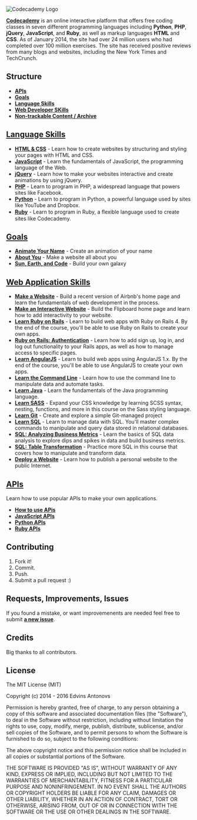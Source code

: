 ![Codecademy Logo](http://s3.amazonaws.com/codecademy-blog/assets/logo_blue_dark.png "Codecademy Logo")

**[Codecademy](http://www.codecademy.com/)** is an online interactive platform that offers free coding classes in seven different programming languages including **Python**, **PHP**, **jQuery**, **JavaScript**, and **Ruby**, as well as markup languages **HTML** and **CSS**. As of January 2014, the site had over 24 million users who had completed over 100 million exercises. The site has received positive reviews from many blogs and websites, including the New York Times and TechCrunch.


## Structure
* [**APIs**](APIs) 
* [**Goals**](Goals) 
* [**Language Skills**](Language%20Skills) 
* [**Web Developer SKills**](Web%20Developer%20Skills) 
* [**Non-trackable Content / Archive**](Non-Trackable%20Content) 



## [Language Skills](Language%20Skills)

* [**HTML & CSS**](http://www.codecademy.com/en/tracks/web) - Learn how to create websites by structuring and styling your pages with HTML and CSS. 
* [**JavaScript**](http://www.codecademy.com/en/tracks/javascript) - Learn the fundamentals of JavaScript, the programming language of the Web. 
* [**jQuery**](http://www.codecademy.com/en/tracks/jquery) - Learn how to make your websites interactive and create animations by using jQuery. 
* [**PHP**](http://www.codecademy.com/en/tracks/php) - Learn to program in PHP, a widespread language that powers sites like Facebook. 
* [**Python**](http://www.codecademy.com/en/tracks/python) - Learn to program in Python, a powerful language used by sites like YouTube and Dropbox. <br />
* [**Ruby**](http://www.codecademy.com/en/tracks/ruby) - Learn to program in Ruby, a ﬂexible language used to create sites like Codecademy.

## [Goals](Goals)

* [**Animate Your Name**](http://www.codecademy.com/en/goals/animate-your-name) - Create an animation of your name <br />
* [**About You**](http://www.codecademy.com/en/goals/web-beginner-en-3pc6w) - Make a website all about you <br />
* [**Sun, Earth, and Code**](http://www.codecademy.com/en/goals/web-beginner-en-ymqg0) - Build your own galaxy <br />

## [Web Application Skills](https://github.com/ummahusla/codecademy-exercise-answers/tree/master/Web%20Developer%20Skills)

* [**Make a Website**](http://www.codecademy.com/en/skills/make-a-website) - Build a recent version of Airbnb's home page and learn the fundamentals of web development in the process.<br />
* [**Make an Interactive Website**](http://www.codecademy.com/en/skills/make-an-interactive-website) - Build the Flipboard home page and learn how to add interactivity to your website.<br />
* [**Learn Ruby on Rails**](https://www.codecademy.com/learn/learn-rails) - Learn to build web apps with Ruby on Rails 4. By the end of the course, you'll be able to use Ruby on Rails to create your own apps.<br />
* [**Ruby on Rails: Authentication**](https://www.codecademy.com/learn/rails-auth) - Learn how to add sign up, log in, and log out functionality to your Rails apps, as well as how to manage access to specific pages.<br />
* [**Learn AngularJS**](http://www.codecademy.com/en/learn/learn-angularjs) - Learn to build web apps using AngularJS 1.x. By the end of the course, you'll be able to use AngularJS to create your own apps.<br />
* [**Learn the Command Line**](https://www.codecademy.com/learn/learn-the-command-line) - Learn how to use the command line to manipulate data and automate tasks.<br />
* [**Learn Java**](https://www.codecademy.com/learn/learn-java) - Learn the fundamentals of the Java programming language.<br />
* [**Learn SASS**](https://www.codecademy.com/learn/learn-sass) - Expand your CSS knowledge by learning SCSS syntax, nesting, functions, and more in this course on the Sass styling language.<br />
* [**Learn Git**](https://www.codecademy.com/learn/learn-git) - Create and explore a simple Git-managed project<br />
* [**Learn SQL**](https://www.codecademy.com/learn/learn-sql) - Learn to manage data with SQL. You'll master complex commands to manipulate and query data stored in relational databases.<br />
* [**SQL: Analyzing Business Metrics**](https://www.codecademy.com/learn/sql-analyzing-business-metrics) - Learn the basics of SQL data analysis to explore dips and spikes in data and build business metrics.<br />
* [**SQL: Table Transformation**](https://www.codecademy.com/learn/sql-table-transformation) - Practice more SQL in this course that covers how to manipulate and transform data.<br />
* [**Deploy a Website**](https://www.codecademy.com/learn/deploy-a-website) - Learn how to publish a personal website to the public Internet.<br />



## [APIs](APIs)

Learn how to use popular APIs to make your own applications.

* [**How to use APis**](/APIs/How%20to%20use%20APIs)
* [**JavaScript APIs**](/APIs/JavaScript%20APis)
* [**Python APIs**](/APIs/Python%20APIs)
* [**Ruby APIs**](/APIs/Ruby%20APIs)

## Contributing

1. Fork it!
2. Commit.
3. Push.
5. Submit a pull request :)

## Requests, Improvements, Issues

If you found a mistake, or want improvemenents are needed feel free to submit [**a new issue**](https://github.com/ummahusla/codecademy-exercise-answers/issues).

## Credits

Big thanks to all contributors.

## License

The MIT License (MIT)

Copyright (c) 2014 - 2016 Edvins Antonovs

Permission is hereby granted, free of charge, to any person obtaining a copy
of this software and associated documentation files (the "Software"), to deal
in the Software without restriction, including without limitation the rights
to use, copy, modify, merge, publish, distribute, sublicense, and/or sell
copies of the Software, and to permit persons to whom the Software is
furnished to do so, subject to the following conditions:

The above copyright notice and this permission notice shall be included in all
copies or substantial portions of the Software.

THE SOFTWARE IS PROVIDED "AS IS", WITHOUT WARRANTY OF ANY KIND, EXPRESS OR
IMPLIED, INCLUDING BUT NOT LIMITED TO THE WARRANTIES OF MERCHANTABILITY,
FITNESS FOR A PARTICULAR PURPOSE AND NONINFRINGEMENT. IN NO EVENT SHALL THE
AUTHORS OR COPYRIGHT HOLDERS BE LIABLE FOR ANY CLAIM, DAMAGES OR OTHER
LIABILITY, WHETHER IN AN ACTION OF CONTRACT, TORT OR OTHERWISE, ARISING FROM,
OUT OF OR IN CONNECTION WITH THE SOFTWARE OR THE USE OR OTHER DEALINGS IN THE
SOFTWARE.
